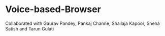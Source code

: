Voice-based-Browser
===================
Collaborated with Gaurav Pandey, Pankaj Channe, Shailaja Kapoor, Sneha Satish and Tarun Gulati
